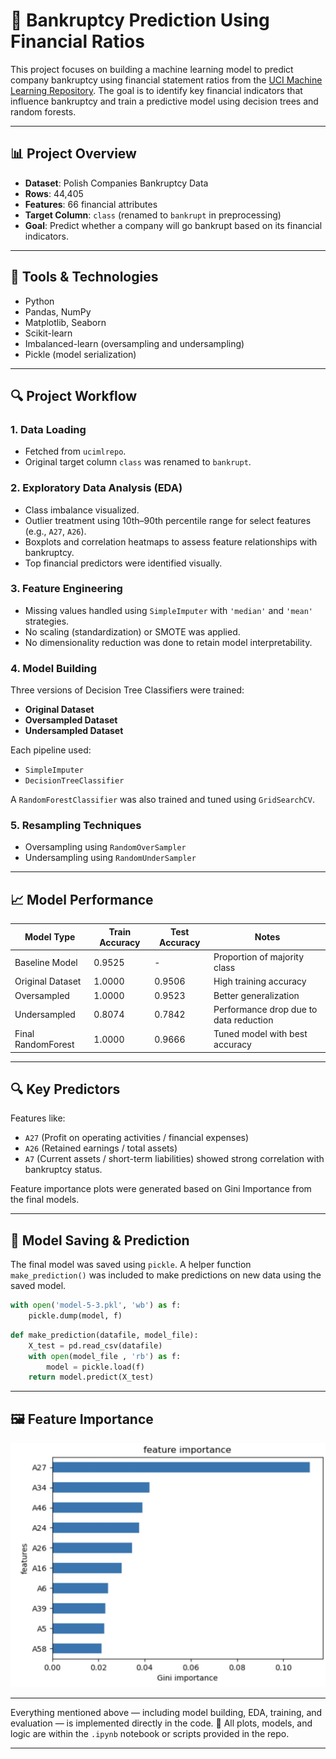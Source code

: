 

# 🏦 Bankruptcy Prediction Using Financial Ratios

This project focuses on building a machine learning model to predict company bankruptcy using financial statement ratios from the [UCI Machine Learning Repository](https://archive.ics.uci.edu/). The goal is to identify key financial indicators that influence bankruptcy and train a predictive model using decision trees and random forests.

---

## 📊 Project Overview

* **Dataset**: Polish Companies Bankruptcy Data
* **Rows**: 44,405
* **Features**: 66 financial attributes
* **Target Column**: `class` (renamed to `bankrupt` in preprocessing)
* **Goal**: Predict whether a company will go bankrupt based on its financial indicators.

---

## 🧰 Tools & Technologies

* Python
* Pandas, NumPy
* Matplotlib, Seaborn
* Scikit-learn
* Imbalanced-learn (oversampling and undersampling)
* Pickle (model serialization)

---

## 🔍 Project Workflow

### 1. Data Loading

* Fetched from `ucimlrepo`.
* Original target column `class` was renamed to `bankrupt`.

### 2. Exploratory Data Analysis (EDA)

* Class imbalance visualized.
* Outlier treatment using 10th–90th percentile range for select features (e.g., `A27`, `A26`).
* Boxplots and correlation heatmaps to assess feature relationships with bankruptcy.
* Top financial predictors were identified visually.

### 3. Feature Engineering

* Missing values handled using `SimpleImputer` with `'median'` and `'mean'` strategies.
* No scaling (standardization) or SMOTE was applied.
* No dimensionality reduction was done to retain model interpretability.

### 4. Model Building

Three versions of Decision Tree Classifiers were trained:

* **Original Dataset**
* **Oversampled Dataset**
* **Undersampled Dataset**

Each pipeline used:

* `SimpleImputer`
* `DecisionTreeClassifier`

A `RandomForestClassifier` was also trained and tuned using `GridSearchCV`.

### 5. Resampling Techniques

* Oversampling using `RandomOverSampler`
* Undersampling using `RandomUnderSampler`

---

## 📈 Model Performance

| Model Type         | Train Accuracy | Test Accuracy | Notes                                  |
| ------------------ | -------------- | ------------- | -------------------------------------- |
| Baseline Model     | 0.9525         | -             | Proportion of majority class           |
| Original Dataset   | 1.0000         | 0.9506        | High training accuracy                 |
| Oversampled        | 1.0000         | 0.9523        | Better generalization                  |
| Undersampled       | 0.8074         | 0.7842        | Performance drop due to data reduction |
| Final RandomForest | 1.0000         | 0.9666        | Tuned model with best accuracy         |

---

## 🔍 Key Predictors

Features like:

* `A27` (Profit on operating activities / financial expenses)
* `A26` (Retained earnings / total assets)
* `A7` (Current assets / short-term liabilities)
  showed strong correlation with bankruptcy status.

Feature importance plots were generated based on Gini Importance from the final models.

---

## 💾 Model Saving & Prediction

The final model was saved using `pickle`. A helper function `make_prediction()` was included to make predictions on new data using the saved model.

```python
with open('model-5-3.pkl', 'wb') as f:
    pickle.dump(model, f)
```

```python
def make_prediction(datafile, model_file):
    X_test = pd.read_csv(datafile)
    with open(model_file , 'rb') as f:
        model = pickle.load(f)
    return model.predict(X_test)
```

---

## 🖼️ Feature Importance

![bankrupt_prediction](IMG_7064.jpeg)


---

Everything mentioned above — including model building, EDA, training, and evaluation — is implemented directly in the code.
📁 All plots, models, and logic are within the `.ipynb` notebook or scripts provided in the repo.

---


